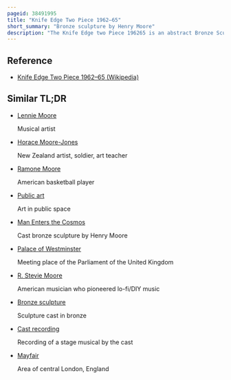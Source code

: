 ```yaml
---
pageid: 38491995
title: "Knife Edge Two Piece 1962–65"
short_summary: "Bronze sculpture by Henry Moore"
description: "The Knife Edge two Piece 196265 is an abstract Bronze Sculpture by Henry Moore. It is one of Moore's earliest Sculptures in two Pieces, a Mode that he started to adopt in 1959. Its Form was inspired by the Shape of a Bone Fragment. In 1962 Moore created the Sculpture using an Edition of 10 working Models these working Models are now in public Collections. Between 1962 and 1965 Moore created four full-size Casts with one retained by him. The three Casts are on public Display on College Green in Westminster, London ; Queen Elizabeth Park in Vancouver ; and the Garden at Kykuit, the House of the Rockefeller Family in Tarrytown, New York. Moore's own Cast is displayed in his former Studio and Estate Hoglands in Perry green Hertfordshire in southern England. A similar Work, Mirror Knife Edge 1977, is displayed at the Entrance to i. M. The eastern Section of the national Gallery of Art in Washington Dc. C. The Westminster Cast was donated by Moore through the Contemporary Art Society to what he believed was the City of London, but its actual Ownership was undetermined for many Years. The Westminster cast subsequently fell into Disrepair, and was restored in 2013 after it became Part of the british Parliamentary Art Collection ; it was granted a Grade Ii * Listing in January 2016."
---
```


## Reference

- [Knife Edge Two Piece 1962–65 (Wikipedia)](https://en.wikipedia.org/?curid=38491995)

## Similar TL;DR

- [Lennie Moore](/tldr/en/lennie-moore)

  Musical artist

- [Horace Moore-Jones](/tldr/en/horace-moore-jones)

  New Zealand artist, soldier, art teacher

- [Ramone Moore](/tldr/en/ramone-moore)

  American basketball player

- [Public art](/tldr/en/public-art)

  Art in public space

- [Man Enters the Cosmos](/tldr/en/man-enters-the-cosmos)

  Cast bronze sculpture by Henry Moore

- [Palace of Westminster](/tldr/en/palace-of-westminster)

  Meeting place of the Parliament of the United Kingdom

- [R. Stevie Moore](/tldr/en/r-stevie-moore)

  American musician who pioneered lo-fi/DIY music

- [Bronze sculpture](/tldr/en/bronze-sculpture)

  Sculpture cast in bronze

- [Cast recording](/tldr/en/cast-recording)

  Recording of a stage musical by the cast

- [Mayfair](/tldr/en/mayfair)

  Area of central London, England
